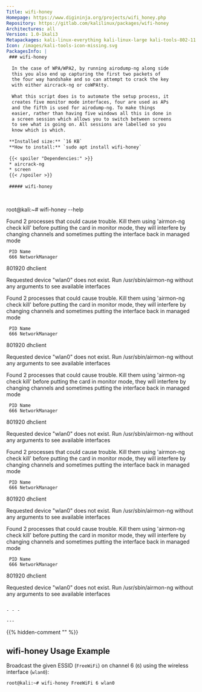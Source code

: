 ```yaml
---
Title: wifi-honey
Homepage: https://www.digininja.org/projects/wifi_honey.php
Repository: https://gitlab.com/kalilinux/packages/wifi-honey
Architectures: all
Version: 1.0-1kali3
Metapackages: kali-linux-everything kali-linux-large kali-tools-802-11 kali-tools-sniffing-spoofing kali-tools-wireless 
Icon: /images/kali-tools-icon-missing.svg
PackagesInfo: |
 ### wifi-honey
 
  In the case of WPA/WPA2, by running airodump-ng along side
  this you also end up capturing the first two packets of
  the four way handshake and so can attempt to crack the key
  with either aircrack-ng or coWPAtty.
   
  What this script does is to automate the setup process, it
  creates five monitor mode interfaces, four are used as APs
  and the fifth is used for airodump-ng. To make things
  easier, rather than having five windows all this is done in
  a screen session which allows you to switch between screens
  to see what is going on. All sessions are labelled so you
  know which is which.
 
 **Installed size:** `16 KB`  
 **How to install:** `sudo apt install wifi-honey`  
 
 {{< spoiler "Dependencies:" >}}
 * aircrack-ng
 * screen
 {{< /spoiler >}}
 
 ##### wifi-honey
 
 
 ```
 root@kali:~# wifi-honey --help
 
 Found 2 processes that could cause trouble.
 Kill them using 'airmon-ng check kill' before putting
 the card in monitor mode, they will interfere by changing channels
 and sometimes putting the interface back in managed mode
 
     PID Name
     666 NetworkManager
  801920 dhclient
 
 Requested device "wlan0" does not exist.
 Run /usr/sbin/airmon-ng without any arguments to see available interfaces
 
 Found 2 processes that could cause trouble.
 Kill them using 'airmon-ng check kill' before putting
 the card in monitor mode, they will interfere by changing channels
 and sometimes putting the interface back in managed mode
 
     PID Name
     666 NetworkManager
  801920 dhclient
 
 Requested device "wlan0" does not exist.
 Run /usr/sbin/airmon-ng without any arguments to see available interfaces
 
 Found 2 processes that could cause trouble.
 Kill them using 'airmon-ng check kill' before putting
 the card in monitor mode, they will interfere by changing channels
 and sometimes putting the interface back in managed mode
 
     PID Name
     666 NetworkManager
  801920 dhclient
 
 Requested device "wlan0" does not exist.
 Run /usr/sbin/airmon-ng without any arguments to see available interfaces
 
 Found 2 processes that could cause trouble.
 Kill them using 'airmon-ng check kill' before putting
 the card in monitor mode, they will interfere by changing channels
 and sometimes putting the interface back in managed mode
 
     PID Name
     666 NetworkManager
  801920 dhclient
 
 Requested device "wlan0" does not exist.
 Run /usr/sbin/airmon-ng without any arguments to see available interfaces
 
 Found 2 processes that could cause trouble.
 Kill them using 'airmon-ng check kill' before putting
 the card in monitor mode, they will interfere by changing channels
 and sometimes putting the interface back in managed mode
 
     PID Name
     666 NetworkManager
  801920 dhclient
 
 Requested device "wlan0" does not exist.
 Run /usr/sbin/airmon-ng without any arguments to see available interfaces
 ```
 
 - - -
 
---
```

{{% hidden-comment "<!--Do not edit anything above this line-->" %}}

## wifi-honey Usage Example

Broadcast the given ESSID (`FreeWiFi`) on channel 6 (`6`) using the wireless interface (`wlan0`):

```
root@kali:~# wifi-honey FreeWiFi 6 wlan0
```
